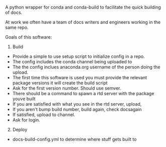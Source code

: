 A python wrapper for conda and conda-build to facilitate the quick building of docs.

At work we often have a team of docs writers and engineers working in the same repo.

Goals of this software:
1. Build
  - Provide a simple to use setup script to initialize config in a repo.
  - The config includes the conda channel being uploaded to
  - The the config inclues anaconda.org username of the person doing the upload.
  - The first time this software is used you must provide the relevant package versions it will create the build script
  - Ask for the first version number. Should use semver.
  - There should be a command to spawn a rtd server with the package youve built
  - If you are satisfied with what you see in the rtd server, upload,
  - If you aren't bump build number, build again, check docsagain
  - If satisfied, upload to channel.
  - Ask for login.

2. Deploy
  - docs-build-config.yml to determine where stuff gets built to
